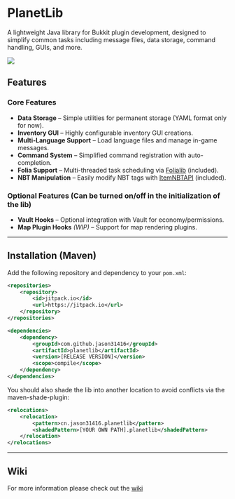 # PlanetLib

A lightweight Java library for Bukkit plugin development, designed to simplify common tasks including message files, data storage, command handling, GUIs, and more.

[![](https://jitpack.io/v/jason31416/planetlib.svg)](https://jitpack.io/#jason31416/planetlib)

## Features

### Core Features
- **Data Storage** – Simple utilities for permanent storage (YAML format only for now).
- **Inventory GUI** – Highly configurable inventory GUI creations.
- **Multi-Language Support** – Load language files and manage in-game messages.
- **Command System** – Simplified command registration with auto-completion.
- **Folia Support** – Multi-threaded task scheduling via [Folialib](https://github.com/TechnicallyCoded/FoliaLib) (included).
- **NBT Manipulation** – Easily modify NBT tags with [ItemNBTAPI](https://github.com/tr7zw/Item-NBT-API) (included).

### Optional Features (Can be turned on/off in the initialization of the lib)
- **Vault Hooks** – Optional integration with Vault for economy/permissions.
- **Map Plugin Hooks** *(WIP)* – Support for map rendering plugins.

---

## Installation (Maven)

Add the following repository and dependency to your `pom.xml`:

```xml
<repositories>
    <repository>
        <id>jitpack.io</id>
        <url>https://jitpack.io</url>
    </repository>
</repositories>

<dependencies>
    <dependency>
        <groupId>com.github.jason31416</groupId>
        <artifactId>planetlib</artifactId>
        <version>[RELEASE VERSION]</version>
        <scope>compile</scope>
    </dependency>
</dependencies>
```

You should also shade the lib into another location to avoid conflicts via the maven-shade-plugin:
```xml
<relocations>
    <relocation>
        <pattern>cn.jason31416.planetlib</pattern>
        <shadedPattern>[YOUR OWN PATH].planetlib</shadedPattern>
    </relocation>
</relocations>
```

---

## Wiki

For more information please check out the [wiki](https://github.com/jason31416/planetlib/wiki)
